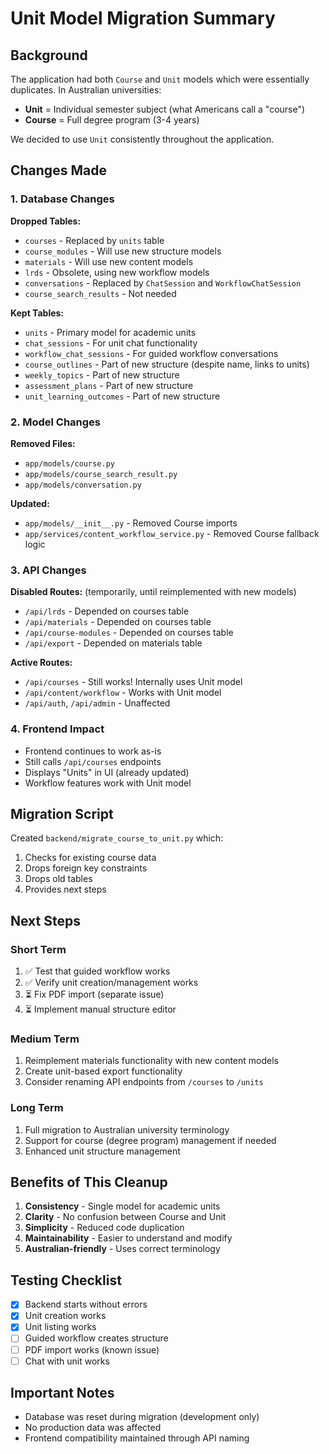 # Unit Model Migration Summary

## Background
The application had both `Course` and `Unit` models which were essentially duplicates. In Australian universities:
- **Unit** = Individual semester subject (what Americans call a "course")  
- **Course** = Full degree program (3-4 years)

We decided to use `Unit` consistently throughout the application.

## Changes Made

### 1. Database Changes
**Dropped Tables:**
- `courses` - Replaced by `units` table
- `course_modules` - Will use new structure models
- `materials` - Will use new content models
- `lrds` - Obsolete, using new workflow models
- `conversations` - Replaced by `ChatSession` and `WorkflowChatSession`
- `course_search_results` - Not needed

**Kept Tables:**
- `units` - Primary model for academic units
- `chat_sessions` - For unit chat functionality
- `workflow_chat_sessions` - For guided workflow conversations
- `course_outlines` - Part of new structure (despite name, links to units)
- `weekly_topics` - Part of new structure
- `assessment_plans` - Part of new structure
- `unit_learning_outcomes` - Part of new structure

### 2. Model Changes
**Removed Files:**
- `app/models/course.py`
- `app/models/course_search_result.py`
- `app/models/conversation.py`

**Updated:**
- `app/models/__init__.py` - Removed Course imports
- `app/services/content_workflow_service.py` - Removed Course fallback logic

### 3. API Changes
**Disabled Routes:** (temporarily, until reimplemented with new models)
- `/api/lrds` - Depended on courses table
- `/api/materials` - Depended on courses table  
- `/api/course-modules` - Depended on courses table
- `/api/export` - Depended on materials table

**Active Routes:**
- `/api/courses` - Still works! Internally uses Unit model
- `/api/content/workflow` - Works with Unit model
- `/api/auth`, `/api/admin` - Unaffected

### 4. Frontend Impact
- Frontend continues to work as-is
- Still calls `/api/courses` endpoints
- Displays "Units" in UI (already updated)
- Workflow features work with Unit model

## Migration Script
Created `backend/migrate_course_to_unit.py` which:
1. Checks for existing course data
2. Drops foreign key constraints
3. Drops old tables
4. Provides next steps

## Next Steps

### Short Term
1. ✅ Test that guided workflow works
2. ✅ Verify unit creation/management works
3. ⏳ Fix PDF import (separate issue)
4. ⏳ Implement manual structure editor

### Medium Term
1. Reimplement materials functionality with new content models
2. Create unit-based export functionality
3. Consider renaming API endpoints from `/courses` to `/units`

### Long Term
1. Full migration to Australian university terminology
2. Support for course (degree program) management if needed
3. Enhanced unit structure management

## Benefits of This Cleanup
1. **Consistency** - Single model for academic units
2. **Clarity** - No confusion between Course and Unit
3. **Simplicity** - Reduced code duplication
4. **Maintainability** - Easier to understand and modify
5. **Australian-friendly** - Uses correct terminology

## Testing Checklist
- [x] Backend starts without errors
- [x] Unit creation works
- [x] Unit listing works
- [ ] Guided workflow creates structure
- [ ] PDF import works (known issue)
- [ ] Chat with unit works

## Important Notes
- Database was reset during migration (development only)
- No production data was affected
- Frontend compatibility maintained through API naming